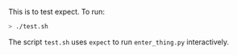 This is to test expect. To run:

```bash
> ./test.sh
```

The script `test.sh` uses `expect` to run `enter_thing.py` interactively.
